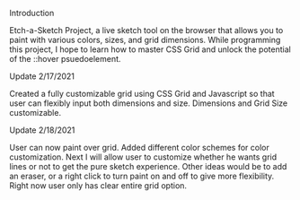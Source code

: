 Introduction

Etch-a-Sketch Project, a live sketch tool on the browser that allows you to paint with various colors, sizes, and grid dimensions. While programming this project, I hope to learn how to master CSS Grid and unlock the potential of the ::hover psuedoelement.

Update 2/17/2021

Created a fully customizable grid using CSS Grid and Javascript so that user can flexibly input both dimensions and size. Dimensions and Grid Size customizable.

Update 2/18/2021

User can now paint over grid. Added different color schemes for color customization. Next I will allow user to customize whether he wants grid lines or not to get the pure sketch experience. Other ideas would be to add an eraser, or a right click to turn paint on and off to give more flexibility. Right now user only has clear entire grid option.
